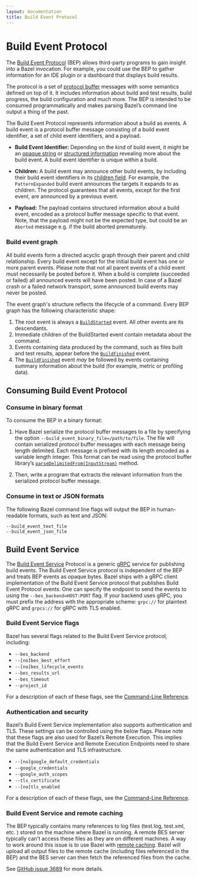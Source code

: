 ```yaml
---
layout: documentation
title: Build Event Protocol
---
```


# Build Event Protocol


The [Build Event
Protocol](https://github.com/bazelbuild/bazel/blob/master/src/main/java/com/google/devtools/build/lib/buildeventstream/proto/build_event_stream.proto)
(BEP) allows third-party programs to gain insight into a Bazel invocation. For
example, you could use the BEP to gather information for an IDE
plugin or a dashboard that displays build results.

The protocol is a set of [protocol
buffer](https://developers.google.com/protocol-buffers/) messages with some
semantics defined on top of it. It includes information about build and test
results, build progress, the build configuration and much more. The BEP is
intended to be consumed programmatically and makes parsing Bazel’s
command line output a thing of the past.

The Build Event Protocol represents information about a build as events. A
build event is a protocol buffer message consisting of a build event identifier,
a set of child event identifiers, and a payload.

*  __Build Event Identifier:__ Depending on the kind of build event, it might be
an [opaque
string](https://github.com/bazelbuild/bazel/blob/16a107d/src/main/java/com/google/devtools/build/lib/buildeventstream/proto/build_event_stream.proto#L91)
or [structured
information](https://github.com/bazelbuild/bazel/blob/16a107d/src/main/java/com/google/devtools/build/lib/buildeventstream/proto/build_event_stream.proto#L123)
revealing more about the build event. A build event identifier is unique within
a build.

*  __Children:__ A build event may announce other build events, by including
their build event identifiers in its [children
field](https://github.com/bazelbuild/bazel/blob/16a107d/src/main/java/com/google/devtools/build/lib/buildeventstream/proto/build_event_stream.proto#L469).
For example, the `PatternExpanded` build event announces the targets it expands
to as children. The protocol guarantees that all events, except for the first
event, are announced by a previous event.

* __Payload:__ The payload contains structured information about a build event,
encoded as a protocol buffer message specific to that event. Note, that the
payload might not be the expected type, but could be an `Aborted` message e.g.
if the build aborted prematurely.

### Build event graph

All build events form a directed acyclic graph through their parent and child
relationship. Every build event except for the initial build event has one or
more parent events. Please note that not all parent events of a child event must
necessarily be posted before it. When a build is complete (succeeded or failed)
all announced events will have been posted. In case of a Bazel crash or a failed
network transport, some announced build events may never be posted.

The event graph's structure reflects the lifecycle of a command. Every BEP
graph has the following characteristic shape:

1. The root event is always a [`BuildStarted`](bep-glossary.md#buildstarted)
   event. All other events are its descendants.
1. Immediate children of the BuildStarted event contain metadata about the
   command.
1. Events containing data produced by the command, such as files built and test
   results, appear before the [`BuildFinished`](bep-glossary.md#buildfinished)
   event.
1. The [`BuildFinished`](bep-glossary.md#buildfinished) event *may* be followed
   by events containing summary information about the build (for example, metric
   or profiling data).

## Consuming Build Event Protocol

### Consume in binary format

To consume the BEP in a binary format:

1. Have Bazel serialize the protocol buffer messages to a file by specifying the
option `--build_event_binary_file=/path/to/file`. The file will contain
serialized protocol buffer messages with each message being length delimited.
Each message is prefixed with its length encoded as a variable length integer.
This format can be read using the protocol buffer library’s
[`parseDelimitedFrom(InputStream)`](https://developers.google.com/protocol-buffers/docs/reference/java/com/google/protobuf/AbstractParser#parseDelimitedFrom-java.io.InputStream-)
method.

2. Then, write a program that extracts the relevant information from the
serialized protocol buffer message.

### Consume in text or JSON formats

The following Bazel command line flags will output the BEP in
human-readable formats, such as text and JSON:

```
--build_event_text_file
--build_event_json_file
```

## Build Event Service


The [Build Event
Service](https://github.com/googleapis/googleapis/blob/master/google/devtools/build/v1/publish_build_event.proto)
Protocol is a generic [gRPC](https://www.grpc.io) service for publishing build events. The Build Event
Service protocol is independent of the BEP and treats BEP events as opaque bytes.
Bazel ships with a gRPC client implementation of the Build Event Service protocol that
publishes Build Event Protocol events. One can specify the endpoint to send the
events to using the `--bes_backend=HOST:PORT` flag. If your backend uses gRPC,
you must prefix the address with the appropriate scheme: `grpc://` for plaintext
gRPC and `grpcs://` for gRPC with TLS enabled.

### Build Event Service flags

Bazel has several flags related to the Build Event Service protocol, including:

*  `--bes_backend`
*  `--[no]bes_best_effort`
*  `--[no]bes_lifecycle_events`
*  `--bes_results_url`
*  `--bes_timeout`
*  `--project_id`

For a description of each of these flags, see the
[Command-Line Reference](command-line-reference.html).

### Authentication and security

Bazel’s Build Event Service implementation also supports authentication and TLS.
These settings can be controlled using the below flags. Please note that these
flags are also used for Bazel’s Remote Execution. This implies that the Build
Event Service and Remote Execution Endpoints need to share the same
authentication and TLS infrastructure.

*  `--[no]google_default_credentials`
*  `--google_credentials`
*  `--google_auth_scopes`
*  `--tls_certificate`
*  `--[no]tls_enabled`

For a description of each of these flags, see the
[Command-Line Reference](command-line-reference.html).

### Build Event Service and remote caching

The BEP typically contains many references to log files (test.log, test.xml,
etc. ) stored on the machine where Bazel is running. A remote BES server
typically can't access these files as they are on different machines. A way to
work around this issue is to use Bazel with [remote
caching](remote-caching.html).
Bazel will upload all output files to the remote cache (including files
referenced in the BEP) and the BES server can then fetch the referenced files
from the cache.

See [GitHub issue 3689](https://github.com/bazelbuild/bazel/issues/3689) for
more details.

